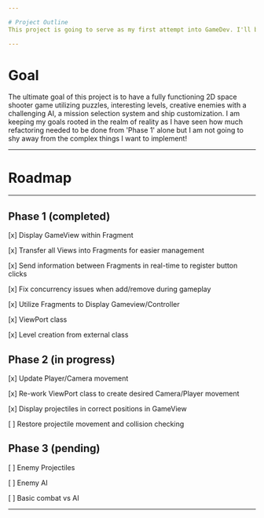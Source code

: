 ```yaml
---

# Project Outline
This project is going to serve as my first attempt into GameDev. I'll be using the Android OS to write my own game engine where I will design, test and implement a Game while documentating all progress, difficulties, or changes that I deem noteworthy within logs.

---
```


# Goal
The ultimate goal of this project is to have a fully functioning 2D space shooter game utilizing puzzles, interesting levels, creative enemies with a challenging AI, a mission selection system and ship customization. I am keeping my goals rooted in the realm of reality as I have seen how much refactoring needed to be done from 'Phase 1' alone but I am not going to shy away from the complex things I want to implement!

---

# Roadmap

---

  ## Phase 1 (completed)
  [x] Display GameView within Fragment
  
  [x] Transfer all Views into Fragments for easier management
  
  [x] Send information between Fragments in real-time to register button clicks
  
  [x] Fix concurrency issues when add/remove during gameplay
  
  [x] Utilize Fragments to Display Gameview/Controller
  
  [x] ViewPort class
  
  [x] Level creation from external class
  
  ## Phase 2 (in progress)
  [x] Update Player/Camera movement
  
  [x] Re-work ViewPort class to create desired Camera/Player movement
  
  [x] Display projectiles in correct positions in GameView
  
  [ ] Restore projectile movement and collision checking
  
  ## Phase 3 (pending)
  [ ] Enemy Projectiles
  
  [ ] Enemy AI
  
  [ ] Basic combat vs AI
    
---
